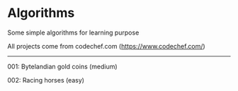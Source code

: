 # Algorithms
Some simple algorithms for learning purpose

All projects come from codechef.com (https://www.codechef.com/)

---------------------------------------
001:  Bytelandian gold coins (medium)

002: Racing horses (easy)
